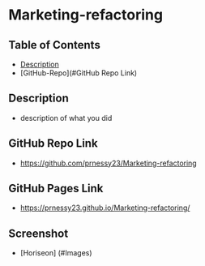 # Marketing-refactoring

## Table of Contents
* [Description](#Description)
* [GitHub-Repo](#GitHub Repo Link)

## Description
* description of what you did

## GitHub Repo Link
* https://github.com/prnessy23/Marketing-refactoring
## GitHub Pages Link
* https://prnessy23.github.io/Marketing-refactoring/

## Screenshot
* [Horiseon] (#Images)